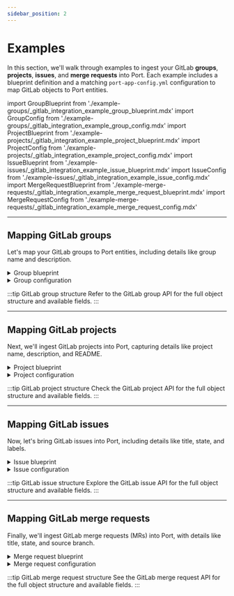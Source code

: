 ```yaml
---
sidebar_position: 2
---
```


# Examples

In this section, we'll walk through examples to ingest your GitLab **groups**, **projects**, **issues**, and **merge requests** into Port. Each example includes a blueprint definition and a matching `port-app-config.yml` configuration to map GitLab objects to Port entities.

import GroupBlueprint from './example-groups/_gitlab_integration_example_group_blueprint.mdx'
import GroupConfig from './example-groups/_gitlab_integration_example_group_config.mdx'
import ProjectBlueprint from './example-projects/_gitlab_integration_example_project_blueprint.mdx'
import ProjectConfig from './example-projects/_gitlab_integration_example_project_config.mdx'
import IssueBlueprint from './example-issues/_gitlab_integration_example_issue_blueprint.mdx'
import IssueConfig from './example-issues/_gitlab_integration_example_issue_config.mdx'
import MergeRequestBlueprint from './example-merge-requests/_gitlab_integration_example_merge_request_blueprint.mdx'
import MergeRequestConfig from './example-merge-requests/_gitlab_integration_example_merge_request_config.mdx'

---

## Mapping GitLab groups

Let's map your GitLab groups to Port entities, including details like group name and description.

<details>
<summary>Group blueprint</summary>
<GroupBlueprint />
</details>

<details>
<summary>Group configuration</summary>
<GroupConfig />
</details>

:::tip GitLab group structure
Refer to the GitLab group API for the full object structure and available fields.
:::

---

## Mapping GitLab projects

Next, we'll ingest GitLab projects into Port, capturing details like project name, description, and README.

<details>
<summary>Project blueprint</summary>
<ProjectBlueprint />
</details>

<details>
<summary>Project configuration</summary>
<ProjectConfig />
</details>

:::tip GitLab project structure
Check the GitLab project API for the full object structure and available fields.
:::

---

## Mapping GitLab issues

Now, let's bring GitLab issues into Port, including details like title, state, and labels.

<details>
<summary>Issue blueprint</summary>
<IssueBlueprint />
</details>

<details>
<summary>Issue configuration</summary>
<IssueConfig />
</details>

:::tip GitLab issue structure
Explore the GitLab issue API for the full object structure and available fields.
:::

---

## Mapping GitLab merge requests

Finally, we'll ingest GitLab merge requests (MRs) into Port, with details like title, state, and source branch.

<details>
<summary>Merge request blueprint</summary>
<MergeRequestBlueprint />
</details>

<details>
<summary>Merge request configuration</summary>
<MergeRequestConfig />
</details>

:::tip GitLab merge request structure
See the GitLab merge request API for the full object structure and available fields.
:::
